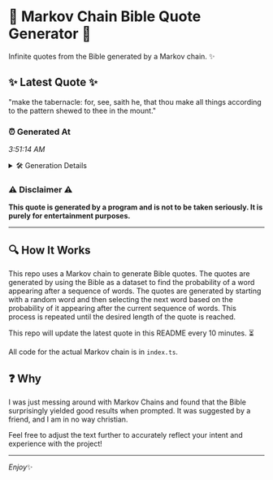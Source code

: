 # 📖 Markov Chain Bible Quote Generator 📖

Infinite quotes from the Bible generated by a Markov chain. ✨

## ✨ Latest Quote ✨
"make the tabernacle: for, see, saith he, that thou make all things according to the pattern shewed to thee in the mount."

### ⏰ Generated At
*3:51:14 AM*

<details>
    <summary>🛠️ Generation Details</summary>
    <p>
        <strong>🌱 Seed:</strong> make<br>
        <strong>🔄 Iterations:</strong> 21<br>
        <strong>📜 Context History:</strong><br>[ make ]: the<br>[ make, the ]: tabernacle:<br>[ make, the, tabernacle: ]: for,<br>[ make, the, tabernacle:, for, ]: see,<br>[ make, the, tabernacle:, for,, see, ]: saith<br>[ make, the, tabernacle:, for,, see,, saith ]: he,<br>[ the, tabernacle:, for,, see,, saith, he, ]: that<br>[ tabernacle:, for,, see,, saith, he,, that ]: thou<br>[ for,, see,, saith, he,, that, thou ]: make<br>[ see,, saith, he,, that, thou, make ]: all<br>[ saith, he,, that, thou, make, all ]: things<br>[ he,, that, thou, make, all, things ]: according<br>[ that, thou, make, all, things, according ]: to<br>[ thou, make, all, things, according, to ]: the<br>[ make, all, things, according, to, the ]: pattern<br>[ all, things, according, to, the, pattern ]: shewed<br>[ things, according, to, the, pattern, shewed ]: to<br>[ according, to, the, pattern, shewed, to ]: thee<br>[ to, the, pattern, shewed, to, thee ]: in<br>[ the, pattern, shewed, to, thee, in ]: the<br>[ pattern, shewed, to, thee, in, the ]: mount.<br>
    </p>
</details>

### ⚠️ Disclaimer ⚠️
**This quote is generated by a program and is not to be taken seriously. It is purely for entertainment purposes.**

---

## 🔍 How It Works

This repo uses a Markov chain to generate Bible quotes. The quotes are generated by using the Bible as a dataset to find the probability of a word appearing after a sequence of words. The quotes are generated by starting with a random word and then selecting the next word based on the probability of it appearing after the current sequence of words. This process is repeated until the desired length of the quote is reached.

This repo will update the latest quote in this README every 10 minutes. ⏳

All code for the actual Markov chain is in `index.ts`.

## ❓ Why

I was just messing around with Markov Chains and found that the Bible surprisingly yielded good results when prompted. 
It was suggested by a friend, and I am in no way christian.

Feel free to adjust the text further to accurately reflect your intent and experience with the project!

---

*Enjoy*✨
